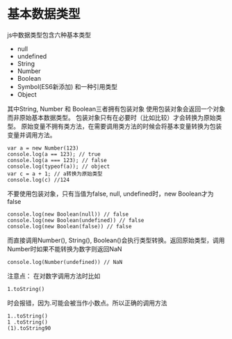 # 基本数据类型

js中数据类型包含六种基本类型
- null
- undefined
- String
- Number
- Boolean
- Symbol(ES6新添加)
和一种引用类型
- Object

其中String, Number 和 Boolean三者拥有包装对象
使用包装对象会返回一个对象而非原始基本数据类型。
包装对象只有在必要时（比如比较）才会转换为原始类型。
原始变量不拥有类方法，在需要调用类方法的时候会将基本变量转换为包装变量并调用方法。
```
var a = new Number(123)
console.log(a == 123); // true
console.log(a === 123); // false
console.log(typeof(a)); // object
var c = a + 1; // a转换为原始类型
console.log(c) //124
```
不要使用包装对象，只有当值为false, null, undefined时，new Boolean才为false
```
console.log(new Boolean(null)) // false
console.log(new Boolean(undefined)) // false
console.log(new Boolean(false)) // false
```

而直接调用Number(), String(), Boolean()会执行类型转换。返回原始类型，调用Number时如果不能转换为数字则返回NaN
```
console.log(Number(undefined)) // NaN
```

注意点：
在对数字调用方法时比如
```
1.toString()
```
时会报错，因为.可能会被当作小数点。所以正确的调用方法
```
1..toString()
1 .toString()
(1).toString90
```